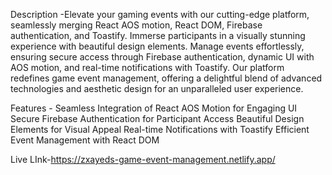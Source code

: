 Description -Elevate your gaming events with our cutting-edge platform, seamlessly merging React AOS motion, React DOM, Firebase authentication, and Toastify. Immerse participants in a visually stunning experience with beautiful design elements. Manage events effortlessly, ensuring secure access through Firebase authentication, dynamic UI with AOS motion, and real-time notifications with Toastify. Our platform redefines game event management, offering a delightful blend of advanced technologies and aesthetic design for an unparalleled user experience.

Features -
Seamless Integration of React AOS Motion for Engaging UI
Secure Firebase Authentication for Participant Access
Beautiful Design Elements for Visual Appeal
Real-time Notifications with Toastify
Efficient Event Management with React DOM

Live LInk-https://zxayeds-game-event-management.netlify.app/
